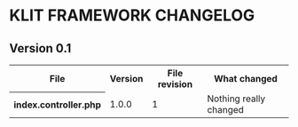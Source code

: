 # KLIT FRAMEWORK CHANGELOG

## Version 0.1
<table>
    <tr>
        <th>File</th>
        <th>Version</th>
        <th>File revision</th>
        <th>What changed</th>
    </tr>
    <tr>
        <th>index.controller.php</th>
        <td>1.0.0</td>
        <td>1</td>
        <td>Nothing really changed</td>
    </tr>
</table>